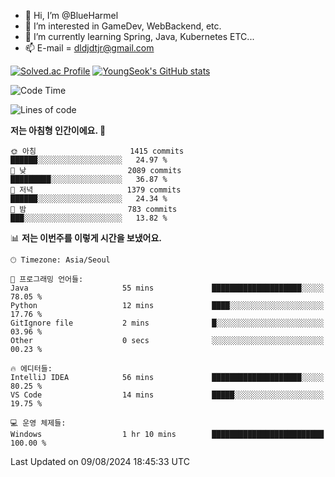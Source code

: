 - 👋 Hi, I’m @BlueHarmel
- 👀 I’m interested in GameDev, WebBackend, etc.
- 🌱 I’m currently learning Spring, Java, Kubernetes ETC...
- 📫 E-mail = dldjdtjr@gmail.com

[![Solved.ac Profile](http://mazassumnida.wtf/api/v2/generate_badge?boj=dldjdtjr)](https://solved.ac/dldjdtjr/)
[![YoungSeok's GitHub stats](https://github-readme-stats.vercel.app/api?username=BlueHarmel&show_icons=true&theme=transparent)](https://github.com/anuraghazra/github-readme-stats)

<!--START_SECTION:waka-->
![Code Time](http://img.shields.io/badge/Code%20Time-655%20hrs%2035%20mins-blue)

![Lines of code](https://img.shields.io/badge/%EC%A0%80%EB%8A%94%20%EC%97%AC%ED%83%9C%EA%B9%8C%EC%A7%80%20-46.4%20million%20%EC%A4%84%EC%9D%98%20%EC%BD%94%EB%93%9C%EB%A5%BC%20%EC%9E%91%EC%84%B1%ED%96%88%EC%96%B4%EC%9A%94.-blue)

**저는 아침형 인간이에요. 🐤** 

```text
🌞 아침                     1415 commits        ██████░░░░░░░░░░░░░░░░░░░   24.97 % 
🌆 낮　                     2089 commits        █████████░░░░░░░░░░░░░░░░   36.87 % 
🌃 저녁                     1379 commits        ██████░░░░░░░░░░░░░░░░░░░   24.34 % 
🌙 밤　                     783 commits         ███░░░░░░░░░░░░░░░░░░░░░░   13.82 % 
```


📊 **저는 이번주를 이렇게 시간을 보냈어요.** 

```text
🕑︎ Timezone: Asia/Seoul

💬 프로그래밍 언어들: 
Java                     55 mins             ████████████████████░░░░░   78.05 % 
Python                   12 mins             ████░░░░░░░░░░░░░░░░░░░░░   17.76 % 
GitIgnore file           2 mins              █░░░░░░░░░░░░░░░░░░░░░░░░   03.96 % 
Other                    0 secs              ░░░░░░░░░░░░░░░░░░░░░░░░░   00.23 % 

🔥 에디터들: 
IntelliJ IDEA            56 mins             ████████████████████░░░░░   80.25 % 
VS Code                  14 mins             █████░░░░░░░░░░░░░░░░░░░░   19.75 % 

💻 운영 체제들: 
Windows                  1 hr 10 mins        █████████████████████████   100.00 % 
```


 Last Updated on 09/08/2024 18:45:33 UTC
<!--END_SECTION:waka-->
<!---
BlueHarmel/BlueHarmel is a ✨ special ✨ repository because its `README.md` (this file) appears on your GitHub profile.
You can click the Preview link to take a look at your changes.
--->

